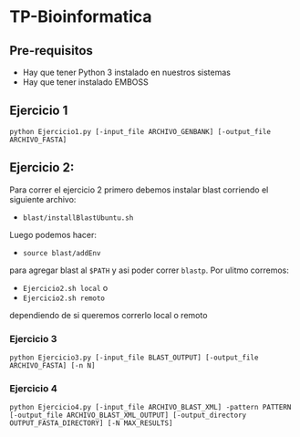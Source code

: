 # TP-Bioinformatica

## Pre-requisitos
- Hay que tener Python 3 instalado en nuestros sistemas
- Hay que tener instalado EMBOSS

## Ejercicio 1
```
python Ejercicio1.py [-input_file ARCHIVO_GENBANK] [-output_file ARCHIVO_FASTA] 
```

## Ejercicio 2:

Para correr el ejercicio 2 primero debemos instalar blast corriendo el siguiente archivo:

- `blast/installBlastUbuntu.sh`

Luego podemos hacer:

- `source blast/addEnv`

para agregar blast al `$PATH` y asi poder correr `blastp`. Por ulitmo corremos:

- `Ejercicio2.sh local`
o
- `Ejercicio2.sh remoto`

dependiendo de si queremos correrlo local o remoto

### Ejercicio 3
```
python Ejercicio3.py [-input_file BLAST_OUTPUT] [-output_file ARCHIVO_FASTA] [-n N]
```

### Ejercicio 4
```
python Ejercicio4.py [-input_file ARCHIVO_BLAST_XML] -pattern PATTERN [-output_file ARCHIVO_BLAST_XML_OUTPUT] [-output_directory OUTPUT_FASTA_DIRECTORY] [-N MAX_RESULTS]
```